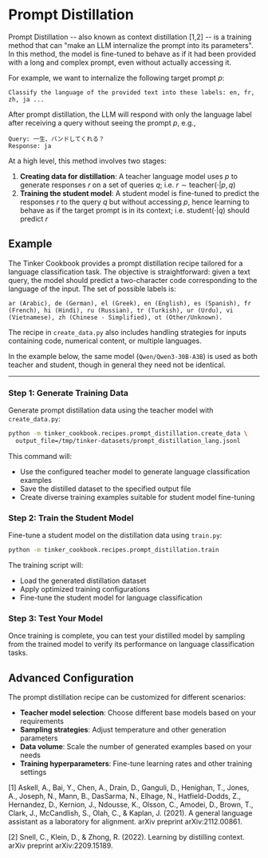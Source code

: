 # Prompt Distillation

Prompt Distillation -- also known as context distillation [1,2] -- is a training method that can "make an LLM internalize the prompt into its parameters".
In this method, the model is fine-tuned to behave as if it had been provided with a long and complex prompt, even without actually accessing it.

For example, we want to internalize the following target prompt $p$:

`Classify the language of the provided text into these labels: en, fr, zh, ja ...`

After prompt distillation, the LLM will respond with only the language label after receiving a query without seeing the prompt $p$, e.g.,
```
Query: 一生、バンドしてくれる？
Response: ja
```

At a high level, this method involves two stages:
1. **Creating data for distillation**: A teacher language model uses $p$ to generate responses $r$ on a set of queries $q$; i.e. $r \sim \text{teacher}(\cdot|p, q)$
2. **Training the student model**: A student model is fine-tuned to predict the responses $r$ to the query $q$ but without accessing $p$, hence learning to behave as if the target prompt is in its context; i.e. $\text{student}(\cdot | q)$ should predict $r$

## Example

The Tinker Cookbook provides a prompt distillation recipe tailored for a language classification task. The objective is straightforward: given a text query, the model should predict a two-character code corresponding to the language of the input. The set of possible labels is:
```
ar (Arabic), de (German), el (Greek), en (English), es (Spanish), fr (French), hi (Hindi), ru (Russian), tr (Turkish), ur (Urdu), vi (Vietnamese), zh (Chinese - Simplified), ot (Other/Unknown).
```

The recipe in `create_data.py` also includes handling strategies for inputs containing code, numerical content, or multiple languages.

In the example below, the same model (`Qwen/Qwen3-30B-A3B`) is used as both teacher and student, though in general they need not be identical.

---

### Step 1: Generate Training Data

Generate prompt distillation data using the teacher model with `create_data.py`:

```bash
python -m tinker_cookbook.recipes.prompt_distillation.create_data \
  output_file=/tmp/tinker-datasets/prompt_distillation_lang.jsonl
```

This command will:
- Use the configured teacher model to generate language classification examples
- Save the distilled dataset to the specified output file
- Create diverse training examples suitable for student model fine-tuning

### Step 2: Train the Student Model

Fine-tune a student model on the distillation data using `train.py`:

```bash
python -m tinker_cookbook.recipes.prompt_distillation.train
```

The training script will:
- Load the generated distillation dataset
- Apply optimized training configurations
- Fine-tune the student model for language classification

### Step 3: Test Your Model

Once training is complete, you can test your distilled model by sampling from the trained model to verify its performance on language classification tasks.

## Advanced Configuration

The prompt distillation recipe can be customized for different scenarios:

- **Teacher model selection**: Choose different base models based on your requirements
- **Sampling strategies**: Adjust temperature and other generation parameters
- **Data volume**: Scale the number of generated examples based on your needs
- **Training hyperparameters**: Fine-tune learning rates and other training settings

[1] Askell, A., Bai, Y., Chen, A., Drain, D., Ganguli, D., Henighan, T., Jones, A., Joseph, N., Mann, B., DasSarma, N., Elhage, N., Hatfield-Dodds, Z., Hernandez, D., Kernion, J., Ndousse, K., Olsson, C., Amodei, D., Brown, T., Clark, J., McCandlish, S., Olah, C., & Kaplan, J. (2021). A general language assistant as a laboratory for alignment. arXiv preprint arXiv:2112.00861.

[2] Snell, C., Klein, D., & Zhong, R. (2022). Learning by distilling context. arXiv preprint arXiv:2209.15189.

